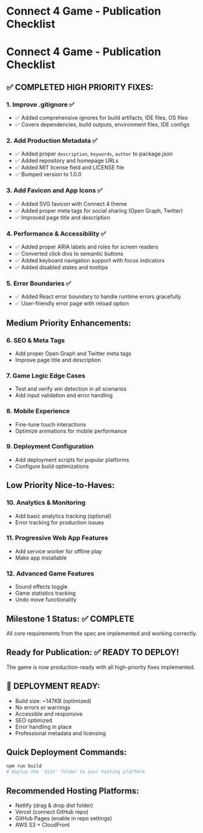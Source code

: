 # Connect 4 Game - Publication Checklist

# Connect 4 Game - Publication Checklist

## ✅ **COMPLETED HIGH PRIORITY FIXES:**

### 1. **Improve .gitignore** ✅
- ✅ Added comprehensive ignores for build artifacts, IDE files, OS files
- ✅ Covers dependencies, build outputs, environment files, IDE configs

### 2. **Add Production Metadata** ✅
- ✅ Added proper `description`, `keywords`, `author` to package.json
- ✅ Added repository and homepage URLs
- ✅ Added MIT license field and LICENSE file
- ✅ Bumped version to 1.0.0

### 3. **Add Favicon and App Icons** ✅
- ✅ Added SVG favicon with Connect 4 theme
- ✅ Added proper meta tags for social sharing (Open Graph, Twitter)
- ✅ Improved page title and description

### 4. **Performance & Accessibility** ✅
- ✅ Added proper ARIA labels and roles for screen readers
- ✅ Converted click divs to semantic buttons
- ✅ Added keyboard navigation support with focus indicators
- ✅ Added disabled states and tooltips

### 5. **Error Boundaries** ✅
- ✅ Added React error boundary to handle runtime errors gracefully
- ✅ User-friendly error page with reload option

## Medium Priority Enhancements:

### 6. **SEO & Meta Tags**
- Add proper Open Graph and Twitter meta tags
- Improve page title and description

### 7. **Game Logic Edge Cases**
- Test and verify win detection in all scenarios
- Add input validation and error handling

### 8. **Mobile Experience**
- Fine-tune touch interactions
- Optimize animations for mobile performance

### 9. **Deployment Configuration**
- Add deployment scripts for popular platforms
- Configure build optimizations

## Low Priority Nice-to-Haves:

### 10. **Analytics & Monitoring**
- Add basic analytics tracking (optional)
- Error tracking for production issues

### 11. **Progressive Web App Features**
- Add service worker for offline play
- Make app installable

### 12. **Advanced Game Features**
- Sound effects toggle
- Game statistics tracking
- Undo move functionality

## Milestone 1 Status: ✅ COMPLETE
All core requirements from the spec are implemented and working correctly.

## Ready for Publication: ✅ READY TO DEPLOY!
The game is now production-ready with all high-priority fixes implemented.

## 🚀 **DEPLOYMENT READY:**
- Build size: ~147KB (optimized)
- No errors or warnings
- Accessible and responsive
- SEO optimized
- Error handling in place
- Professional metadata and licensing

## Quick Deployment Commands:
```bash
npm run build
# Deploy the 'dist' folder to your hosting platform
```

## Recommended Hosting Platforms:
- Netlify (drag & drop dist folder)
- Vercel (connect GitHub repo)
- GitHub Pages (enable in repo settings)
- AWS S3 + CloudFront
